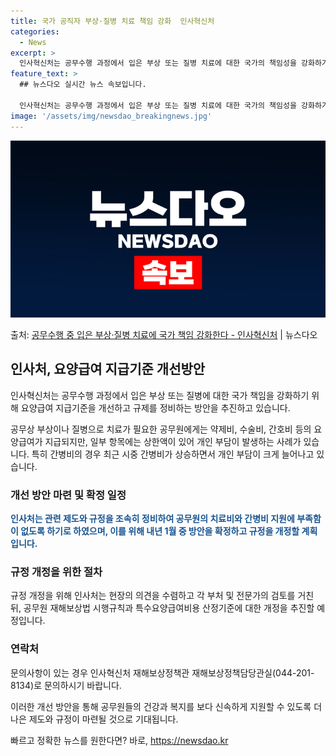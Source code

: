 ```yaml
---
title: 국가 공직자 부상·질병 치료 책임 강화  인사혁신처
categories:
  - News
excerpt: >
  인사혁신처는 공무수행 과정에서 입은 부상 또는 질병 치료에 대한 국가의 책임성을 강화하기 위해 제도 개선에 …
feature_text: >
  ## 뉴스다오 실시간 뉴스 속보입니다.

  인사혁신처는 공무수행 과정에서 입은 부상 또는 질병 치료에 대한 국가의 책임성을 강화하기 위해 제도 개선에 …
image: '/assets/img/newsdao_breakingnews.jpg'
---
```


![뉴스다오 속보](/assets/img/newsdao_breakingnews.jpg)

<p>출처: <a href="https://newsdao.kr/2843" rel="dofollow">공무수행 중 입은 부상·질병 치료에 국가 책임 강화한다 - 인사혁신처</a> | 뉴스다오</p>

<h2 data-ke-size="size26">인사처, 요양급여 지급기준 개선방안</h2>
인사혁신처는 공무수행 과정에서 입은 부상 또는 질병에 대한 국가 책임을 강화하기 위해 요양급여 지급기준을 개선하고 규제를 정비하는 방안을 추진하고 있습니다.

<p data-ke-size="size16">공무상 부상이나 질병으로 치료가 필요한 공무원에게는 약제비, 수술비, 간호비 등의 요양급여가 지급되지만, 일부 항목에는 상한액이 있어 개인 부담이 발생하는 사례가 있습니다. 특히 간병비의 경우 최근 시중 간병비가 상승하면서 개인 부담이 크게 늘어나고 있습니다.</p>

<h3>개선 방안 마련 및 확정 일정</h3>
<b><span style="color: #1a5490;">인사처는 관련 제도와 규정을 조속히 정비하여 공무원의 치료비와 간병비 지원에 부족함이 없도록 하기로 하였으며, 이를 위해 내년 1월 중 방안을 확정하고 규정을 개정할 계획입니다.</span></b>

<h3>규정 개정을 위한 절차</h3>
규정 개정을 위해 인사처는 현장의 의견을 수렴하고 각 부처 및 전문가의 검토를 거친 뒤, 공무원 재해보상법 시행규칙과 특수요양급여비용 산정기준에 대한 개정을 추진할 예정입니다.

<h3>연락처</h3>
문의사항이 있는 경우 인사혁신처 재해보상정책관 재해보상정책담당관실(044-201-8134)로 문의하시기 바랍니다.

이러한 개선 방안을 통해 공무원들의 건강과 복지를 보다 신속하게 지원할 수 있도록 더 나은 제도와 규정이 마련될 것으로 기대됩니다. 

빠르고 정확한 뉴스를 원한다면? 바로, <a href="https://newsdao.kr" rel="dofollow">https://newsdao.kr</a>


    
